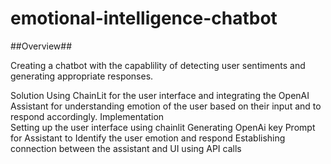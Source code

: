 # emotional-intelligence-chatbot

##Overview##

Creating a chatbot with the capablility of detecting user sentiments and generating appropriate responses.

Solution
Using ChainLit for the user interface and integrating the OpenAI Assistant for understanding emotion of the user based on their input and to respond accordingly.
Implementation  
Setting up the user interface using chainlit
Generating OpenAi key 
Prompt for Assistant to Identify the user emotion and respond
Establishing connection between the assistant and UI using API calls

